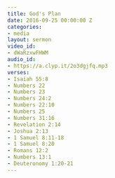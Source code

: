 ```yaml
---
title: God's Plan
date: 2016-09-25 00:00:00 Z
categories:
- media
layout: sermon
video_id:
- dWaRzxwFHWM
audio_id:
- https://a.clyp.it/2o3dgjfq.mp3
verses:
- Isaiah 55:8
- Numbers 22
- Numbers 23
- Numbers 24:2
- Numbers 22:10
- Numbers 25
- Numbers 31:16
- Revelation 2:14
- Joshua 2:13
- 1 Samuel 8:11-18
- 1 Samuel 8:20
- Romans 12:2
- Numbers 13:1
- Deuteronomy 1:20-21
---
```


